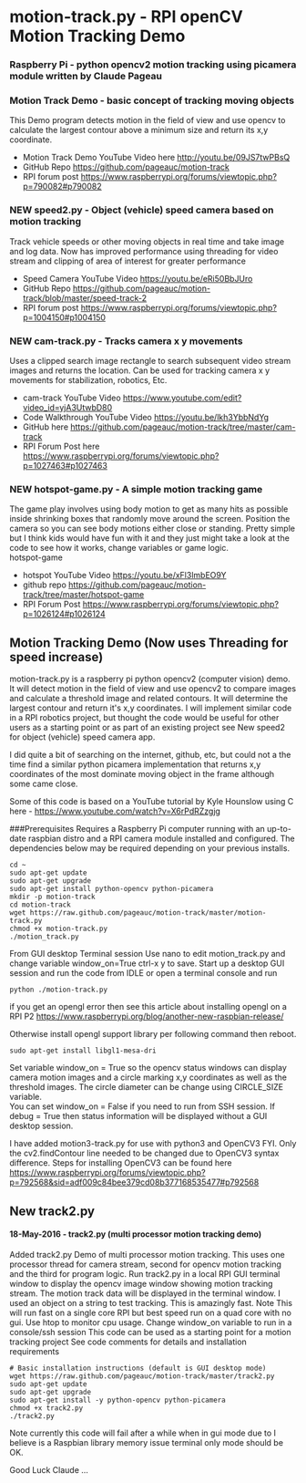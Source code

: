 # motion-track.py - RPI openCV Motion Tracking Demo
### Raspberry Pi - python opencv2 motion tracking using picamera module   written by Claude Pageau

### Motion Track Demo - basic concept of tracking moving objects
This Demo program detects motion in the field of view and use opencv to calculate the 
largest contour above a minimum size and return its x,y coordinate. 
* Motion Track Demo YouTube Video here http://youtu.be/09JS7twPBsQ  
* GitHub Repo https://github.com/pageauc/motion-track
* RPI forum post https://www.raspberrypi.org/forums/viewtopic.php?p=790082#p790082  
 
### NEW speed2.py - Object (vehicle) speed camera based on motion tracking
Track vehicle speeds or other moving objects in real time and take image and log data.
Now has improved performance using threading for video stream and clipping of 
area of interest for greater performance  
* Speed Camera YouTube Video https://youtu.be/eRi50BbJUro  
* GitHub Repo https://github.com/pageauc/motion-track/blob/master/speed-track-2
* RPI forum post https://www.raspberrypi.org/forums/viewtopic.php?p=1004150#p1004150  

### NEW cam-track.py - Tracks camera x y movements
Uses a clipped search image rectangle to search subsequent video stream images and returns
the location.  Can be used for tracking camera x y movements for stabilization,
robotics, Etc.   
* cam-track YouTube Video https://www.youtube.com/edit?video_id=yjA3UtwbD80   
* Code Walkthrough YouTube Video https://youtu.be/lkh3YbbNdYg     
* GitHub here https://github.com/pageauc/motion-track/tree/master/cam-track     
* RPI Forum Post here https://www.raspberrypi.org/forums/viewtopic.php?p=1027463#p1027463   

### NEW hotspot-game.py - A simple motion tracking game
The game play involves using body motion to get as many hits as possible inside
shrinking boxes that randomly move around the screen. Position the camera so
you can see body motions either close or standing. Pretty simple but I think 
kids would have fun with it and they just might take a look at the code to see 
how it works, change variables or game logic.    
hotspot-game     
* hotspot YouTube Video https://youtu.be/xFl3lmbEO9Y   
* github repo https://github.com/pageauc/motion-track/tree/master/hotspot-game      
* RPI Forum Post https://www.raspberrypi.org/forums/viewtopic.php?p=1026124#p1026124   
  
## Motion Tracking Demo (Now uses Threading for speed increase)
motion-track.py is a raspberry pi python opencv2 (computer vision) demo.
It will detect motion in the field of view and use opencv2 to compare
images and calculate a threshold image and related contours. It will
determine the largest contour and return it's x,y coordinates.
I will implement similar code in a RPI robotics project, but thought the code
would be useful for other users as a starting point or as part of an 
existing project see New speed2 for object (vehicle) speed camera app.

I did quite a bit of searching on the internet, github, etc, but could not
a the time find a similar python picamera implementation that returns x,y coordinates of
the most dominate moving object in the frame although some came close.  

Some of this code is based on a YouTube tutorial by
Kyle Hounslow using C here - https://www.youtube.com/watch?v=X6rPdRZzgjg

###Prerequisites
Requires a Raspberry Pi computer running with an up-to-date raspbian distro and a
RPI camera module installed and configured. The dependencies below may be 
required depending on your previous installs.

    cd ~
    sudo apt-get update
    sudo apt-get upgrade
    sudo apt-get install python-opencv python-picamera
    mkdir -p motion-track
    cd motion-track    
    wget https://raw.github.com/pageauc/motion-track/master/motion-track.py
    chmod +x motion-track.py
    ./motion_track.py

From GUI desktop Terminal session Use nano to edit motion_track.py and change variable window_on=True ctrl-x y to save.
Start up a desktop GUI session and run the code from IDLE or open a terminal console and run 

    python ./motion-track.py
    
if you get an opengl error then see this article about installing opengl on 
a RPI P2  https://www.raspberrypi.org/blog/another-new-raspbian-release/

Otherwise install opengl support library per following command then reboot.

    sudo apt-get install libgl1-mesa-dri
    
Set variable window_on = True so the opencv status windows can display camera
motion images and a circle marking x,y coordinates as well as
the threshold images.  The circle diameter can be change using CIRCLE_SIZE
variable.  
You can set window_on = False if you need to run from SSH session.  If debug
= True then status information will be displayed without a GUI desktop session.

I have added motion3-track.py for use with python3 and OpenCV3 FYI. Only
the cv2.findContour line needed to be changed due to OpenCV3 syntax difference.
Steps for installing OpenCV3 can be found here
https://www.raspberrypi.org/forums/viewtopic.php?p=792568&sid=adf009c84bee379cd08b377168535477#p792568

## New track2.py 
#### 18-May-2016 - track2.py (multi processor motion tracking demo)

Added track2.py Demo of multi processor motion tracking.
This uses one processor thread for camera stream, second for opencv motion tracking and
the third for program logic.  Run track2.py in a local RPI GUI terminal window
to display the opencv image window showing motion tracking stream.  The 
motion track data will be displayed in the terminal window. I used an object
on a string to test tracking.  This is amazingly fast.
Note This will run fast on a single core RPI but best speed run on a quad core with no gui. Use htop to monitor cpu usage. Change window_on variable to run in a console/ssh session
This code can be used as a starting point for a motion tracking project
See code comments for details and installation requirements

    # Basic installation instructions (default is GUI desktop mode)
    wget https://raw.github.com/pageauc/motion-track/master/track2.py
    sudo apt-get update
    sudo apt-get upgrade
    sudo apt-get install -y python-opencv python-picamera
    chmod +x track2.py
    ./track2.py
    
Note currently this code will fail after a while when in gui mode due to I believe is a Raspbian library memory issue 
terminal only mode should be OK.

Good Luck  Claude ...




